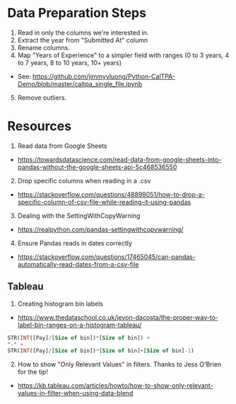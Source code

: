 # Data Preparation Steps
1. Read in only the columns we're interested in.
2. Extract the year from "Submitted At" column
3. Rename columns.
4. Map "Years of Experience" to a simpler field with ranges (0 to 3 years, 4 to 7 years, 8 to 10 years, 10+ years)
- See: https://github.com/jimmyvluong/Python-CalTPA-Demo/blob/master/caltpa_single_file.ipynb
5. Remove outliers.

# Resources
1. Read data from Google Sheets
- https://towardsdatascience.com/read-data-from-google-sheets-into-pandas-without-the-google-sheets-api-5c468536550
2. Drop specific columns when reading in a .csv
- https://stackoverflow.com/questions/48899051/how-to-drop-a-specific-column-of-csv-file-while-reading-it-using-pandas
3. Dealing with the SettingWithCopyWarning
- https://realpython.com/pandas-settingwithcopywarning/
4. Ensure Pandas reads in dates correctly
- https://stackoverflow.com/questions/17465045/can-pandas-automatically-read-dates-from-a-csv-file

## Tableau
1. Creating histogram bin labels
- https://www.thedataschool.co.uk/jevon-dacosta/the-proper-way-to-label-bin-ranges-on-a-histogram-tableau/
```sql
STR(INT([Pay]/[Size of bin])*[Size of bin]) +
"-" +
STR(INT([Pay]/[Size of bin])*[Size of bin]+[Size of bin]-1)
```
2. How to show "Only Relevant Values" in filters. Thanks to Jess O'Brien for the tip!
- https://kb.tableau.com/articles/howto/how-to-show-only-relevant-values-in-filter-when-using-data-blend